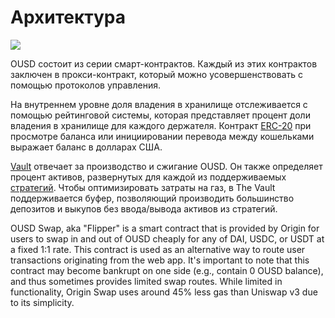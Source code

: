 # Архитектура

![](../.gitbook/assets/ousd_docs_graphics\_3.png)

OUSD состоит из серии смарт-контрактов. Каждый из этих контрактов заключен в прокси-контракт, который можно усовершенствовать с помощью протоколов управления.

На внутреннем уровне доля владения в хранилище отслеживается с помощью рейтинговой системы, которая представляет процент доли владения в хранилище для каждого держателя. Контракт [ERC-20](api/erc-20-1.md) при просмотре баланса или инициировании перевода между кошельками выражает баланс в долларах США.

[Vault](api/vault.md) отвечает за производство и сжигание OUSD. Он также определяет процент активов, развернутых для каждой из поддерживаемых [стратегий](../core-concepts/supported-strategies/). Чтобы оптимизировать затраты на газ, в The Vault поддерживается буфер, позволяющий производить большинство депозитов и выкупов без ввода/вывода активов из стратегий.

OUSD Swap, aka "Flipper" is a smart contract that is provided by Origin for users to swap in and out of OUSD cheaply for any of DAI, USDC, or USDT at a fixed 1:1 rate. This contract is used as an alternative way to route user transactions originating from the web app. It's important to note that this contract may become bankrupt on one side (e.g., contain 0 OUSD balance), and thus sometimes provides limited swap routes. While limited in functionality, Origin Swap uses around 45% less gas than Uniswap v3 due to its simplicity.

